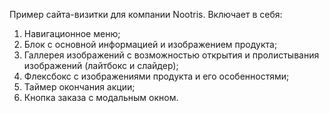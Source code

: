 Пример сайта-визитки для компании Nootris.
Включает в себя:
1. Навигационное меню;
2. Блок с основной информацией и изображением продукта;
3. Галлерея изображений с возможностью открытия и пролистывания изображений (лайтбокс и слайдер);
4. Флексбокс с изображениями продукта и его особенностями;
5. Таймер окончания акции;
6. Кнопка заказа с модальным окном.
